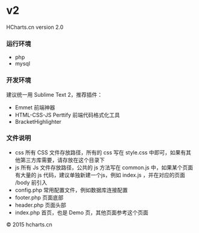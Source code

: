 # v2
HCharts.cn version 2.0

### 运行环境

* php
* mysql

### 开发环境

建议统一用 Sublime Text 2，推荐插件：

* Emmet    前端神器
* HTML-CSS-JS Perttify  前端代码格式化工具
* BracketHighlighter


### 文件说明

* css  所有 CSS 文件存放路径，所有的 css 写在 style.css 中即可，如果有其他第三方库需要，请存放在这个目录下
* js   所有 Js 文件存放路径，公共的 js 方法写在 common.js 中，如果某个页面有大量的 js 代码，建议单独新建一个js，例如 index.js ，并在对应的页面 /body 前引入
* config.php  常用配置文件，例如数据库连接配置
* footer.php  页面底部
* header.php  页面头部
* index.php   首页，也是 Demo 页，其他页面参考这个页面


&copy; 2015  hcharts.cn
